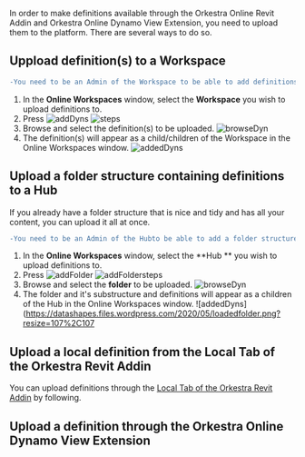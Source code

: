 In order to make definitions available through the Orkestra Online Revit Addin and Orkestra Online Dynamo View Extension, you need to upload them to the platform. There are several ways to do so.

## Uppload definition(s) to a Workspace
```diff
-You need to be an Admin of the Workspace to be able to add definitions to it.-
```
1. In the **Online Workspaces** window, select the **Workspace** you wish to upload definitions to.
2. Press ![addDyns](https://datashapes.files.wordpress.com/2020/05/adddyns.png?)
![steps](https://datashapes.files.wordpress.com/2020/05/adddynssteps.png?)
3. Browse and select the definition(s) to be uploaded.
![browseDyn](https://datashapes.files.wordpress.com/2020/05/browsedyn.png?)
4. The definition(s) will appear as a child/children of the Workspace in the Online Workspaces window.
![addedDyns](https://datashapes.files.wordpress.com/2020/05/addeddyns.png?)

## Upload a folder structure containing definitions to a Hub

If you already have a folder structure that is nice and tidy and has all your content, you can upload it all at once.
```diff
-You need to be an Admin of the Hubto be able to add a folder structure containing definitions to it.-
```
1. In the **Online Workspaces** window, select the **Hub ** you wish to upload definitions to.
2. Press ![addFolder](https://datashapes.files.wordpress.com/2020/05/uploadfolder.png?)
![addFoldersteps](https://datashapes.files.wordpress.com/2020/05/uploadfoldersteps.png?)
3. Browse and select the **folder** to be uploaded.
![browseDyn](https://datashapes.files.wordpress.com/2020/05/browsedynfolder.png?)
4. The folder and it's substructure and definitions will appear as a children of the Hub in the Online Workspaces window.
![addedDyns](https://datashapes.files.wordpress.com/2020/05/loadedfolder.png?resize=107%2C107

## Upload a local definition from the Local Tab of the Orkestra Revit Addin

You can upload definitions through the [Local Tab of the Orkestra Revit Addin](https://github.com/MostafaElAyoubi/Orkestra_Online/wiki/Orkestra-Local-Player-Tab) by following.

## Upload a definition through the Orkestra Online Dynamo View Extension